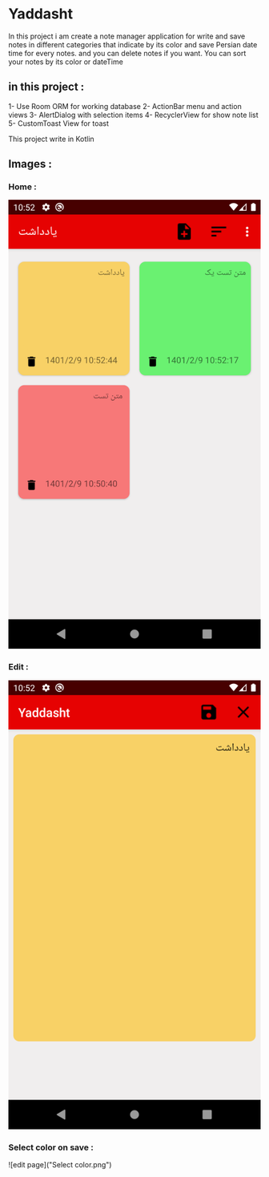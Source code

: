 # Yaddasht

In this project i am create a note manager application for write and save notes in different categories that indicate by its color
and save Persian date time for every notes. and you can delete notes if you want.
You can sort your notes by its color or dateTime

## in this project :

1- Use Room ORM for working database
2- ActionBar menu and action views
3- AlertDialog with selection items
4- RecyclerView for show note list
5- CustomToast View for toast

This project write in Kotlin

## Images :

### Home :
![home page](home.png)

### Edit :
![edit page](edit.png)

### Select color on save :
![edit page]("Select color.png")
